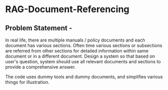 # RAG-Document-Referencing

## Problem Statement - 
In real life, there are multiple manuals / policy documents and each document has various sections. Often time various sections or subsections are referred from other sections for detailed information within same document or in a different document. Design a system so that based on user's question, system should use all relevant documents and sections to provide a comprehensive answer. 

The code uses dummy tools and dummy documents, and simplifies various things for illustration.
